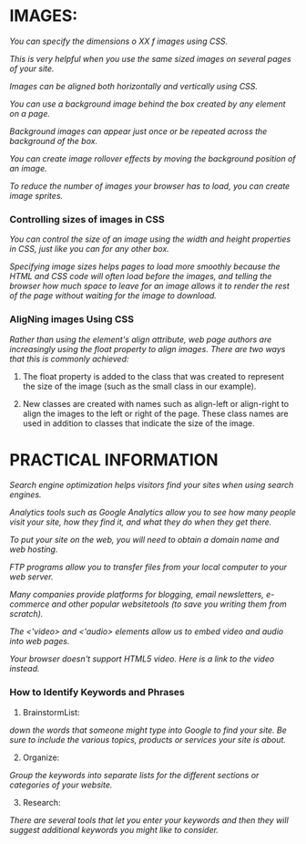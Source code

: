 # IMAGES:

*You can specify the dimensions o XX f images using CSS.*

*This is very helpful when you use the same sized images on several pages of your site.*

*Images can be aligned both horizontally and vertically using CSS.*

*You can use a background image behind the box created by any element on a page.*

*Background images can appear just once or be repeated across the background of the box.*

*You can create image rollover effects by moving the background position of an image.*

*To reduce the number of images your browser has to load, you can create image sprites.*

### Controlling sizes of images in CSS

*You can control the size of an image using the width and height properties in CSS, just like you can for any other box.*

*Specifying image sizes helps pages to load more smoothly because the HTML and CSS code will often load before the images, and telling the browser how much space to leave for an image allows it to render the rest of the page without waiting for the image to download.*

### AligNing images Using CSS

*Rather than using the <img>element's align attribute, web page authors are increasingly using the float property to align images. There are two ways that this is commonly achieved:*

1. The float property is added to the class that was created to represent the size of the image (such as the small class in our example).

2. New classes are created with names such as align-left or align-right to align the images to the left or right of the page. These class names are used in addition to classes that indicate the size of the image.



# PRACTICAL INFORMATION

*Search engine optimization helps visitors find your sites when using search engines.*

*Analytics tools such as Google Analytics allow you to see how many people visit your site, how they find it, and what they do when they get there.*

*To put your site on the web, you will need to obtain a domain name and web hosting.*

*FTP programs allow you to transfer files from your local computer to your web server.*

*Many companies provide platforms for blogging, email newsletters, e-commerce and other popular websitetools (to save you writing them from scratch).*

*The <'video> and <'audio> elements allow us to embed video and audio into web pages.*

*Your browser doesn't support HTML5 video. Here is a link to the video instead.*

### How to Identify Keywords and Phrases

1. BrainstormList:

*down the words that someone might type into Google to find your site. Be sure to include the various topics, products or services your site is about.*

2. Organize:

*Group the keywords into separate lists for the different sections or categories of your website.*

3. Research:

*There are several tools that let you enter your keywords and then they will suggest additional keywords you might like to consider.*
